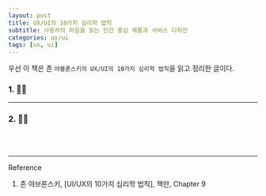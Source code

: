 ```yaml
---
layout: post
title: UX/UI의 10가지 심리학 법칙
subtitle: 사용자의 마음을 읽는 인간 중심 제품과 서비스 디자인
categories: ux/ui
tags: [ux, ui]
---
```


우선 이 책은 존 `야블론스키의 UX/UI의 10가지 심리학 법칙`을 읽고 정리한 글이다.

### 1.  👩‍💻

---

### 2.  👩‍💻

<br><br>

---
Reference

1. 존 야브론스키, [UI/UX의 10가지 심리학 법칙], 책만, Chapter 9

